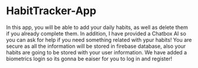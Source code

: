 # HabitTracker-App

In this app, you will be able to add your daily habits, as well as delete them if you already complete them. In addition, I have provided a Chatbox AI so you can ask for help if you need something related with ypur habits!
You are secure as all the information will be stored in firebase database, also your habits are going to be stored with your user information.
We have added a biometrics login so its gonna be eaiser for you to log in and register!